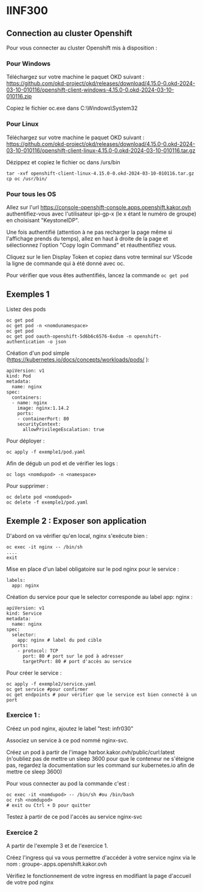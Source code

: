 # IINF300
## Connection au cluster Openshift
Pour vous connecter au cluster Openshift mis à disposition : 

### Pour Windows

Téléchargez sur votre machine le paquet OKD suivant : 
https://github.com/okd-project/okd/releases/download/4.15.0-0.okd-2024-03-10-010116/openshift-client-windows-4.15.0-0.okd-2024-03-10-010116.zip

Copiez le fichier oc.exe dans C:\Windows\System32

### Pour Linux 
Téléchargez sur votre machine le paquet OKD suivant : 
https://github.com/okd-project/okd/releases/download/4.15.0-0.okd-2024-03-10-010116/openshift-client-linux-4.15.0-0.okd-2024-03-10-010116.tar.gz

Dézippez et copiez le fichier oc dans /urs/bin
```
tar -xvf openshift-client-linux-4.15.0-0.okd-2024-03-10-010116.tar.gz
cp oc /usr/bin/
```

### Pour tous les OS

Allez sur l'url https://console-openshift-console.apps.openshift.kakor.ovh authentifiez-vous avec l'utilisateur ipi-gp-x (le x étant le numéro de groupe) en choisisant "KeystoneIDP".

Une fois authentifié (attention à ne pas recharger la page même si l'affichage prends du temps), allez en haut à droite de la page et sélectionnez l'option "Copy login Command" et réauthentifiez vous. 

Cliquez sur le lien Display Token et copiez dans votre terminal sur VScode la ligne de commande qui à été donné avec oc. 

Pour vérifier que vous êtes authentifiés, lancez la commande ```oc get pod```

## Exemples 1

Listez des pods
```
oc get pod 
oc get pod -n <nomdunamespace>
oc get pod
oc get pod oauth-openshift-5d6b6c6576-6xdsm -n openshift-authentication -o json 
```
Création d'un pod simple (https://kubernetes.io/docs/concepts/workloads/pods/ ):

```
apiVersion: v1
kind: Pod
metadata:
  name: nginx
spec:
  containers:
  - name: nginx
    image: nginx:1.14.2
    ports:
    - containerPort: 80
    securityContext:
      allowPrivilegeEscalation: true
```

Pour déployer :
```
oc apply -f exemple1/pod.yaml
```

Afin de dégub un pod et de vérifier les logs :

```
oc logs <nomdupod> -n <namespace>
```

Pour supprimer :
```
oc delete pod <nomdupod>
oc delete -f exemple1/pod.yaml
```

## Exemple 2 : Exposer son application 

D'abord on va vérifier qu'en local, nginx s'exécute bien :

```
oc exec -it nginx -- /bin/sh 
....
exit
```

Mise en place d'un label obligatoire sur le pod nginx pour le service :
```
labels:
  app: nginx
```

Création du service pour que le selector corresponde au label app: nginx :

```
apiVersion: v1
kind: Service
metadata:
  name: nginx
spec:
  selector:
    app: nginx # label du pod cible
  ports:
    - protocol: TCP
      port: 80 # port sur le pod à adresser
      targetPort: 80 # port d'accès au service
```
Pour créer le service :
```
oc apply -f exemple2/service.yaml
oc get service #pour confirmer
oc get endpoints # pour vérifier que le service est bien connecté à un port
```
### Exercice 1 :
Créez un pod nginx, ajoutez le label "test: infr030" 

Associez un service à ce pod nommé nginx-svc. 

Créez un pod à partir de l'image harbor.kakor.ovh/public/curl:latest 
(n'oubliez pas de mettre un sleep 3600 pour que le conteneur ne s'éteigne pas, regardez la documentation sur les command sur kubernetes.io afin de mettre ce sleep 3600)

Pour vous connecter au pod la commande c'est :
```
oc exec -it <nomdupod> -- /bin/sh #ou /bin/bash
oc rsh <nomdupod>
# exit ou Ctrl + D pour quitter
```
Testez à partir de ce pod l'accès au service nginx-svc

### Exercice 2

A partir de l'exemple 3 et de l'exercice 1.

Créez l'ingress qui va vous permettre d'accéder à votre service nginx via le nom :
groupe-<numerodevotregroupe>.apps.openshift.kakor.ovh

Vérifiez le fonctionnement de votre ingress en modifiant la page d'accueil de votre pod nginx